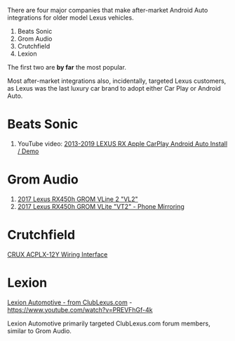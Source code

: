 There are four major companies that make after-market Android Auto integrations for older model Lexus vehicles.

1. Beats Sonic
2. Grom Audio
3. Crutchfield
4. Lexion

The first two are **by far** the most popular.

Most after-market integrations also, incidentally, targeted Lexus customers, as Lexus was the last luxury car brand to adopt either Car Play or Android Auto.

# Beats Sonic

1. YouTube video: [2013-2019 LEXUS RX Apple CarPlay Android Auto Install / Demo](https://www.youtube.com/watch?v=GSs1QF7Z6Vo)

# Grom Audio

1. [2017 Lexus RX450h GROM VLine 2 "VL2"](https://gromaudio.com/store/vline/all/lexus-rx-350-450h-2018-vline-carplay-android-auto-infotainment-system-navigation-upgrade.html)
2. [2017 Lexus RX450h GROM VLite "VT2" - Phone Mirroring](https://gromaudio.com/store/vlite/lexus-2013-2019-vlite-iphone-android-smartphone-mirroring-carplay-and-android-auto-bluetooth-backup-camera-kit.html)

# Crutchfield

[CRUX ACPLX-12Y Wiring Interface](https://www.crutchfield.com/I-rFBKcVSL/p_249CPLX12Y/CRUX-ACPLX-12Y-Wiring-Interface.html)

# Lexion

[Lexion Automotive - from ClubLexus.com](https://www.lexionautomotive.com/) - https://www.youtube.com/watch?v=PREVFhGf-4k

Lexion Automotive primarily targeted ClubLexus.com forum members, similar to Grom Audio.
